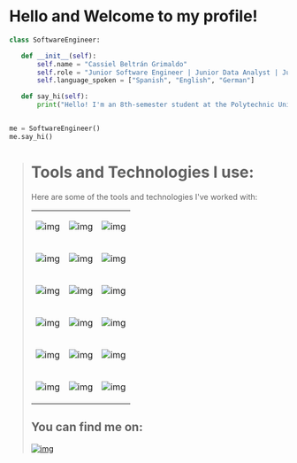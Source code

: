 # Hello and Welcome to my profile!

 ```python
class SoftwareEngineer:

    def __init__(self):
        self.name = "Cassiel Beltrán Grimaldo"
        self.role = "Junior Software Engineer | Junior Data Analyst | Junior DBA"
        self.language_spoken = ["Spanish", "English", "German"]

    def say_hi(self):
        print("Hello! I'm an 8th-semester student at the Polytechnic University of San Luis Potosí, Mexico.")


me = SoftwareEngineer()
me.say_hi()

```
> # Tools and Technologies I use:  
> 
> Here are some of the tools and technologies I've worked with:
>  
> <table style="width:100%">
> 
<tr style="text-align: center">
<td>

![img](https://img.shields.io/badge/PowerBI-F2C811?style=for-the-badge&logo=Power%20BI&logoColor=white)
</td>

<td>

![img](https://img.shields.io/badge/Vue%20js-35495E?style=for-the-badge&logo=vuedotjs&logoColor=4FC08D)

</td>
<td>

![img](https://img.shields.io/badge/Vuetify-1867C0?style=for-the-badge&logo=vuetify&logoColor=white)
</td>
</tr>

<tr style="text-align: center">
<td>

![img](https://img.shields.io/badge/JavaScript-323330?style=for-the-badge&logo=javascript&logoColor=F7DF1E)
</td>
<td>

![img](https://img.shields.io/badge/PHP-777BB4?style=for-the-badge&logo=php&logoColor=white)
</td>
<td>

![img](https://img.shields.io/badge/Python-FFD43B?style=for-the-badge&logo=python&logoColor=blue)
</td>
</tr>

<tr style="text-align: center">
<td>

![img](https://img.shields.io/badge/Google%20Sheets-34A853?style=for-the-badge&logo=google-sheets&logoColor=white)
</td>
<td>

![img](https://img.shields.io/badge/GitHub-100000?style=for-the-badge&logo=github&logoColor=white)
</td>
<td>

![img](https://img.shields.io/badge/Microsoft_Excel-217346?style=for-the-badge&logo=microsoft-excel&logoColor=white)
</td>
</tr>

<tr style="text-align: center">
<td>

![img](https://img.shields.io/badge/C%2B%2B-00599C?style=for-the-badge&logo=c%2B%2B&logoColor=white)
</td>
<td>

![img](https://img.shields.io/badge/CSS3-1572B6?style=for-the-badge&logo=css3&logoColor=white)
</td>
<td>

![img](https://img.shields.io/badge/HTML5-E34F26?style=for-the-badge&logo=html5&logoColor=white)
</td>
</tr>

<tr style="text-align: center">
<td>

![img](https://img.shields.io/badge/C-00599C?style=for-the-badge&logo=c&logoColor=white)
</td>
<td>

![img](https://img.shields.io/badge/MySQL-005C84?style=for-the-badge&logo=mysql&logoColor=white)
</td>
<td>

![img](https://img.shields.io/badge/PostgreSQL-316192?style=for-the-badge&logo=postgresql&logoColor=white)
</td>
</tr>

<tr style="text-align: center">
<td>

![img](https://img.shields.io/badge/Microsoft%20SQL%20Server-CC2927?style=for-the-badge&logo=microsoft%20sql%20server&logoColor=white)
</td>
<td>

![img](https://img.shields.io/badge/Figma-F24E1E?style=for-the-badge&logo=figma&logoColor=white)
</td>
<td>

![img](https://img.shields.io/badge/Sqlite-003B57?style=for-the-badge&logo=sqlite&logoColor=white)
</td>
</tr>
</table>

You can find me on:
---
[![img](https://img.shields.io/badge/LinkedIn-0077B5?style=for-the-badge&logo=linkedin&logoColor=white)](https://www.linkedin.com/in/cassiel-beltr%C3%A1n-grimaldo-5472b422a/)
